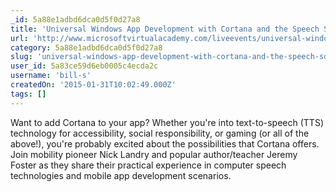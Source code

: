 ```yaml
---
_id: 5a88e1adbd6dca0d5f0d27a8
title: 'Universal Windows App Development with Cortana and the Speech SDK'
url: 'http://www.microsoftvirtualacademy.com/liveevents/universal-windows-app-development-with-cortana-and-the-speech-sdk'
category: 5a88e1adbd6dca0d5f0d27a8
slug: 'universal-windows-app-development-with-cortana-and-the-speech-sdk'
user_id: 5a83ce59d6eb0005c4ecda2c
username: 'bill-s'
createdOn: '2015-01-31T10:02:49.000Z'
tags: []
---
```


Want to add Cortana to your app? Whether you're into text-to-speech (TTS) technology for accessibility, social responsibility, or gaming (or all of the above!), you're probably excited about the possibilities that Cortana offers. Join mobility pioneer Nick Landry and popular author/teacher Jeremy Foster as they share their practical experience in computer speech technologies and mobile app development scenarios.​
